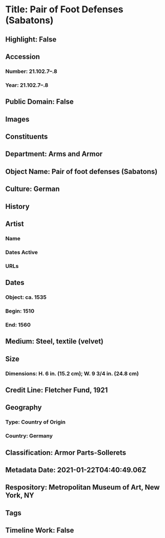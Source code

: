 # Title: Pair of Foot Defenses (Sabatons)
## Highlight: False
## Accession
### Number: 21.102.7–.8
### Year: 21.102.7–.8
## Public Domain: False
## Images
## Constituents
## Department: Arms and Armor
## Object Name: Pair of foot defenses (Sabatons)
## Culture: German
## History
## Artist
### Name
### Dates Active
### URLs
## Dates
### Object: ca. 1535
### Begin: 1510
### End: 1560
## Medium: Steel, textile (velvet)
## Size
### Dimensions: H. 6 in. (15.2 cm); W. 9 3/4 in. (24.8 cm)
## Credit Line: Fletcher Fund, 1921
## Geography
### Type: Country of Origin
### Country: Germany
## Classification: Armor Parts-Sollerets
## Metadata Date: 2021-01-22T04:40:49.06Z
## Respository: Metropolitan Museum of Art, New York, NY
## Tags
## Timeline Work: False